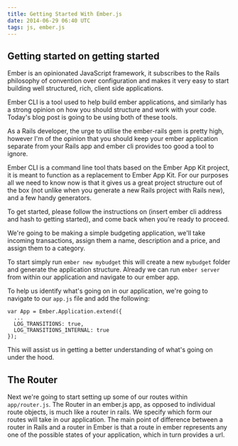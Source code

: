 ```yaml
---
title: Getting Started With Ember.js
date: 2014-06-29 06:40 UTC
tags: js, ember.js
---
```


## Getting started on getting started
Ember is an opinionated JavaScript framework, it subscribes to the Rails philosophy of convention over configuration and makes it very easy to start building well structured,
rich, client side applications.

Ember CLI is a tool used to help build ember applications, and similarly has a strong opinion on how you should structure and work with your code. Today's blog post is going to be using both of these tools.

As a Rails developer, the urge to utilise the ember-rails gem is pretty high, however I'm of the opinion that you should keep your ember application separate from your Rails app and ember cli provides too good a tool to ignore.

Ember CLI is a command line tool thats based on the Ember App Kit project, it is meant to function as a replacement to Ember App Kit. For our purposes all we need to know now is that it gives us a great project structure out of the box (not unlike when you generate a new Rails project with Rails new), and a few handy generators.

To get started, please follow the instructions on (insert ember cli address and hash to getting started), and come back when you're ready to proceed.

We're going to be making a simple budgeting application, we'll take incoming transactions, assign them a name, description and a price, and assign them to a category.

To start simply run `ember new mybudget` this will create a new `mybudget` folder and generate the application structure. Already we can run `ember server` from within our application and navigate to our ember app. 

To help us identify what's going on in our application, we're going to navigate to our `app.js` file and add the following:

    var App = Ember.Application.extend({
      ...
      LOG_TRANSITIONS: true,
      LOG_TRANSITIONS_INTERNAL: true
    });

This will assist us in getting a better understanding of what's going on under the hood.

## The Router
Next we're going to start setting up some of our routes within `app/router.js`. The Router in an ember.js app, as opposed to individual route objects, is much like a router in rails. We specify which form our routes will take in our application. The main point of difference between a router in Rails and a router in Ember is that a route in ember represents any one of the possible states of your application, which in turn provides a url. 
